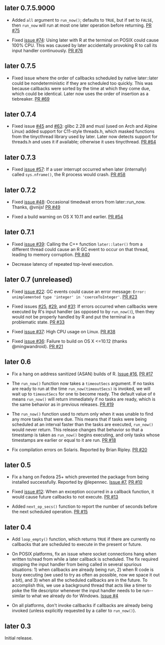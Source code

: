 ## later 0.7.5.9000

* Added `all` argument to `run_now()`; defaults to `TRUE`, but if set to `FALSE`, then `run_now` will run at most one later operation before returning. [PR #75](https://github.com/r-lib/later/pull/75)

* Fixed [issue #74](https://github.com/r-lib/later/issues/74): Using later with R at the terminal on POSIX could cause 100% CPU. This was caused by later accidentally provoking R to call its input handler continuously. [PR #76](https://github.com/r-lib/later/pull/76)

## later 0.7.5

* Fixed issue where the order of callbacks scheduled by native later::later could be nondeterministic if they are scheduled too quickly. This was because callbacks were sorted by the time at which they come due, which could be identical. Later now uses the order of insertion as a tiebreaker. [PR #69](https://github.com/r-lib/later/pull/69)

## later 0.7.4

* Fixed issue [#45](https://github.com/r-lib/later/issues/45) and [#63](https://github.com/r-lib/later/issues/63): glibc 2.28 and musl (used on Arch and Alpine Linux) added support for C11-style threads.h, which masked functions from the tinycthread library used by later. Later now detects support for threads.h and uses it if available; otherwise it uses tinycthread. [PR #64](https://github.com/r-lib/later/pull/64)

## later 0.7.3

* Fixed [issue #57](https://github.com/r-lib/later/issues/57): If a user interrupt occurred when later (internally) called `sys.nframe()`, the R process would crash. [PR #58](https://github.com/r-lib/later/pull/58)

## later 0.7.2

* Fixed [issue #48](https://github.com/r-lib/later/issues/48): Occasional timedwait errors from later::run_now. Thanks, @vnijs! [PR #49](https://github.com/r-lib/later/pull/49)

* Fixed a build warning on OS X 10.11 and earlier. [PR #54](https://github.com/r-lib/later/pull/54)

## later 0.7.1

* Fixed [issue #39](https://github.com/r-lib/later/issues/39): Calling the C++ function `later::later()` from a different thread could cause an R GC event to occur on that thread, leading to memory corruption. [PR #40](https://github.com/r-lib/later/pull/40)

* Decrease latency of repeated top-level execution.

## later 0.7 (unreleased)

* Fixed [issue #22](https://github.com/r-lib/later/issues/22): GC events could cause an error message: `Error: unimplemented type 'integer' in 'coerceToInteger'`. [PR #23](https://github.com/r-lib/later/pull/23)

* Fixed issues [#25](https://github.com/r-lib/later/issues/25), [#29](https://github.com/r-lib/later/issues/29), and [#31](https://github.com/r-lib/later/issues/31): If errors occurred when callbacks were executed by R's input handler (as opposed to by `run_now()`), then they would not be properly handled by R and put the terminal in a problematic state. [PR #33](https://github.com/r-lib/later/pull/33)

* Fixed [issue #37](https://github.com/r-lib/later/issues/37): High CPU usage on Linux. [PR #38](https://github.com/r-lib/later/pull/38)

* Fixed [issue #36](https://github.com/r-lib/later/issues/36): Failure to build on OS X <=10.12 (thanks @mingwandroid). [PR #21](https://github.com/r-lib/later/pull/21)

## later 0.6

* Fix a hang on address sanitized (ASAN) builds of R. [Issue #16](https://github.com/r-lib/later/issues/16), [PR #17](https://github.com/r-lib/later/pull/17)

* The `run_now()` function now takes a `timeoutSecs` argument. If no tasks are ready to run at the time `run_now(timeoutSecs)` is invoked, we will wait up to `timeoutSecs` for one to become ready. The default value of `0` means `run_now()` will return immediately if no tasks are ready, which is the same behavior as in previous releases. [PR #19](https://github.com/r-lib/later/pull/19)

* The `run_now()` function used to return only when it was unable to find any more tasks that were due. This means that if tasks were being scheduled at an interval faster than the tasks are executed, `run_now()` would never return. This release changes that behavior so that a timestamp is taken as `run_now()` begins executing, and only tasks whose timestamps are earlier or equal to it are run. [PR #18](https://github.com/r-lib/later/pull/18)

* Fix compilation errors on Solaris. Reported by Brian Ripley. [PR #20](https://github.com/r-lib/later/pull/20)

## later 0.5

* Fix a hang on Fedora 25+ which prevented the package from being installed successfully. Reported by @lepennec. [Issue #7](https://github.com/r-lib/later/issues/7), [PR #10](https://github.com/r-lib/later/pull/10)

* Fixed [issue #12](https://github.com/r-lib/later/issues/12): When an exception occurred in a callback function, it would cause future callbacks to not execute. [PR #13](https://github.com/r-lib/later/pull/13)

* Added `next_op_secs()` function to report the number of seconds before the next scheduled operation. [PR #15](https://github.com/r-lib/later/pull/15)

## later 0.4

* Add `loop_empty()` function, which returns `TRUE` if there are currently no callbacks that are scheduled to execute in the present or future.

* On POSIX platforms, fix an issue where socket connections hang when written to/read from while a later callback is scheduled. The fix required stopping the input handler from being called in several spurious situations: 1) when callbacks are already being run, 2) when R code is busy executing (we used to try as often as possible, now we space it out a bit), and 3) when all the scheduled callbacks are in the future. To accomplish this, we use a background thread that acts like a timer to poke the file descriptor whenever the input handler needs to be run--similar to what we already do for Windows. [Issue #4](https://github.com/r-lib/later/issues/4)

* On all platforms, don't invoke callbacks if callbacks are already being invoked (unless explicitly requested by a caller to `run_now()`).


## later 0.3

Initial release.
